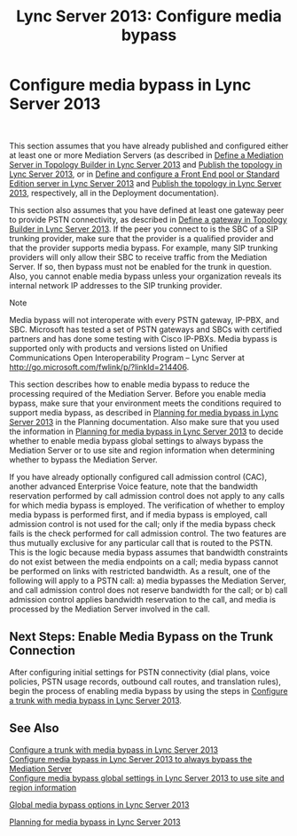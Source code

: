 ﻿---
title: 'Lync Server 2013: Configure media bypass'
TOCTitle: Configure media bypass
ms:assetid: f50a7a13-c6a0-48f1-bee1-e45fa2b2f9b8
ms:mtpsurl: https://technet.microsoft.com/en-us/library/Gg413028(v=OCS.15)
ms:contentKeyID: 48185836
ms.date: 07/23/2014
mtps_version: v=OCS.15
---

# Configure media bypass in Lync Server 2013

 


This section assumes that you have already published and configured either at least one or more Mediation Servers (as described in [Define a Mediation Server in Topology Builder in Lync Server 2013](lync-server-2013-define-a-mediation-server-in-topology-builder.md) and [Publish the topology in Lync Server 2013](lync-server-2013-publish-the-topology.md), or in [Define and configure a Front End pool or Standard Edition server in Lync Server 2013](lync-server-2013-define-and-configure-a-front-end-pool-or-standard-edition-server.md) and [Publish the topology in Lync Server 2013](lync-server-2013-publish-the-topology.md), respectively, all in the Deployment documentation).

This section also assumes that you have defined at least one gateway peer to provide PSTN connectivity, as described in [Define a gateway in Topology Builder in Lync Server 2013](lync-server-2013-define-a-gateway-in-topology-builder.md). If the peer you connect to is the SBC of a SIP trunking provider, make sure that the provider is a qualified provider and that the provider supports media bypass. For example, many SIP trunking providers will only allow their SBC to receive traffic from the Mediation Server. If so, then bypass must not be enabled for the trunk in question. Also, you cannot enable media bypass unless your organization reveals its internal network IP addresses to the SIP trunking provider.


> [!NOTE]
> Media bypass will not interoperate with every PSTN gateway, IP-PBX, and SBC. Microsoft has tested a set of PSTN gateways and SBCs with certified partners and has done some testing with Cisco IP-PBXs. Media bypass is supported only with products and versions listed on Unified Communications Open Interoperability Program – Lync Server at <A href="http://go.microsoft.com/fwlink/p/?linkid=214406">http://go.microsoft.com/fwlink/p/?linkId=214406</A>.



This section describes how to enable media bypass to reduce the processing required of the Mediation Server. Before you enable media bypass, make sure that your environment meets the conditions required to support media bypass, as described in [Planning for media bypass in Lync Server 2013](lync-server-2013-planning-for-media-bypass.md) in the Planning documentation. Also make sure that you used the information in [Planning for media bypass in Lync Server 2013](lync-server-2013-planning-for-media-bypass.md) to decide whether to enable media bypass global settings to always bypass the Mediation Server or to use site and region information when determining whether to bypass the Mediation Server.

If you have already optionally configured call admission control (CAC), another advanced Enterprise Voice feature, note that the bandwidth reservation performed by call admission control does not apply to any calls for which media bypass is employed. The verification of whether to employ media bypass is performed first, and if media bypass is employed, call admission control is not used for the call; only if the media bypass check fails is the check performed for call admission control. The two features are thus mutually exclusive for any particular call that is routed to the PSTN. This is the logic because media bypass assumes that bandwidth constraints do not exist between the media endpoints on a call; media bypass cannot be performed on links with restricted bandwidth. As a result, one of the following will apply to a PSTN call: a) media bypasses the Mediation Server, and call admission control does not reserve bandwidth for the call; or b) call admission control applies bandwidth reservation to the call, and media is processed by the Mediation Server involved in the call.

## Next Steps: Enable Media Bypass on the Trunk Connection

After configuring initial settings for PSTN connectivity (dial plans, voice policies, PSTN usage records, outbound call routes, and translation rules), begin the process of enabling media bypass by using the steps in [Configure a trunk with media bypass in Lync Server 2013](lync-server-2013-configure-a-trunk-with-media-bypass.md).

## See Also


[Configure a trunk with media bypass in Lync Server 2013](lync-server-2013-configure-a-trunk-with-media-bypass.md)  
[Configure media bypass in Lync Server 2013 to always bypass the Mediation Server](lync-server-2013-configure-media-bypass-to-always-bypass-the-mediation-server.md)  
[Configure media bypass global settings in Lync Server 2013 to use site and region information](lync-server-2013-configure-media-bypass-global-settings-to-use-site-and-region-information.md)  


[Global media bypass options in Lync Server 2013](lync-server-2013-global-media-bypass-options.md)  


[Planning for media bypass in Lync Server 2013](lync-server-2013-planning-for-media-bypass.md)

